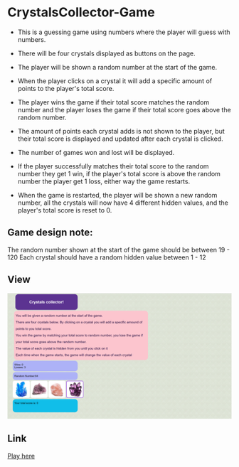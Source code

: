 # CrystalsCollector-Game
* This is a guessing game using numbers where the player will guess with numbers.

* There will be four crystals displayed as buttons on the page.

* The player will be shown a random number at the start of the game.

* When the player clicks on a crystal it will add a specific amount of points to the player's total score.

* The player wins the game if their total score matches the random number and the player loses the game if their total score goes above the random number.

* The amount of points each crystal adds is not shown to the player, but their total score is displayed and updated after each crystal is clicked.

* The number of games won and lost will be displayed.

* If the player successfully matches their total score to the random number they get 1 win, if the player's total score is above the random number the player get 1 loss, either way the game restarts.

* When the game is restarted, the player will be shown a new random number, all the crystals will now have 4 different hidden values, and the player's total score is reset to 0.

## Game design note:

The random number shown at the start of the game should be between 19 - 120
Each crystal should have a random hidden value between 1 - 12

## View 
![alt text](/assets/images/image.png)

## Link

[Play here](https://rugiyya.github.io/CrystalsCollector-Game/)
